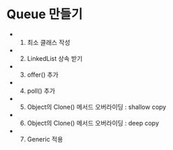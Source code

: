 # Queue 만들기

- 1) 최소 클래스 작성
- 2) LinkedList 상속 받기
- 3) offer() 추가
- 4) poll() 추가
- 5) Object의 Clone() 메서드 오버라이딩 : shallow copy
- 6) Object의 Clone() 메서드 오버라이딩 : deep copy
- 7) Generic 적용